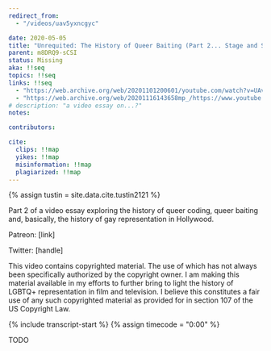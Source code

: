 ```yaml
---
redirect_from:
  - "/videos/uav5yxncgyc"

date: 2020-05-05
title: "Unrequited: The History of Queer Baiting (Part 2... Stage and Small Screen)"
parent: m8DRQ9-sCSI
status: Missing
aka: !!seq
topics: !!seq
links: !!seq
  - "https://web.archive.org/web/20201101200601/youtube.com/watch?v=UAv5yxnCGyc"
  - "https://web.archive.org/web/20201116143658mp_/https://www.youtube.com/watch?v=UAv5yxnCGyc"
# description: "a video essay on...?"
notes:

contributors:

cite:
  clips: !!map
  yikes: !!map
  misinformation: !!map
  plagiarized: !!map
---
```

{% assign tustin = site.data.cite.tustin2121 %}

<compare>
<credits class="desc">

Part 2 of a video essay exploring the history of queer coding, queer baiting and, basically, the history of gay representation in Hollywood.

Patreon: [link]

Twitter: [handle]

This video contains copyrighted material. The use of which has not always been specifically authorized by the copyright owner. I am making this material available in my efforts to further bring to light the history of LGBTQ+ representation in film and television. I believe this constitutes a fair use of any such copyrighted material as provided for in section 107 of the US Copyright Law.

</credits>
</compare>

{% include transcript-start %}
{% assign timecode = "0:00" %}

TODO